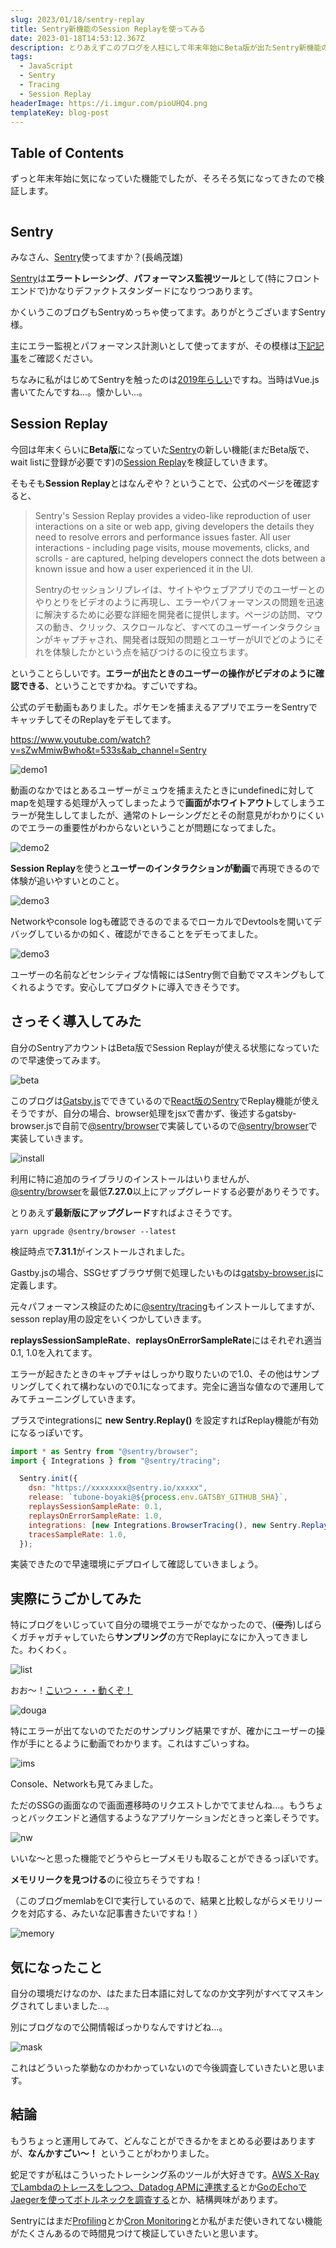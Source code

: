 ```yaml
---
slug: 2023/01/18/sentry-replay
title: Sentry新機能のSession Replayを使ってみる
date: 2023-01-18T14:53:12.367Z
description: とりあえずこのブログを人柱にして年末年始にBeta版が出たSentry新機能のSession Replayを使ってみます。
tags:
  - JavaScript
  - Sentry
  - Tracing
  - Session Replay
headerImage: https://i.imgur.com/pioUHQ4.png
templateKey: blog-post
---
```

## Table of Contents

ずっと年末年始に気になっていた機能でしたが、そろそろ気になってきたので検証します。

```toc

```

## Sentry

みなさん、[Sentry](https://sentry.io)使ってますか？(長嶋茂雄)

[Sentry](https://sentry.io)は**エラートレーシング**、**パフォーマンス監視ツール**として(特にフロントエンドで)かなりデファクトスタンダードになりつつあります。

かくいうこのブログもSentryめっちゃ使ってます。ありがとうございますSentry様。

主にエラー監視とパフォーマンス計測いとして使ってますが、その模様は[下記記事](https://blog.tubone-project24.xyz/2023/01/01/this-blog#sentry)をご確認ください。

ちなみに私がはじめてSentryを触ったのは[2019年らしい](https://blog.tubone-project24.xyz/2019/09/22/sentry)ですね。当時はVue.js書いてたんですね...。懐かしい...。

## Session Replay

今回は年末くらいに**Beta版**になっていた[Sentry](https://sentry.io)の新しい機能(まだBeta版で、wait listに登録が必要です)の[Session Replay](https://sentry.io/for/session-replay/)を検証していきます。

そもそも**Session Replay**とはなんぞや？ということで、公式のページを確認すると、

> Sentry's Session Replay provides a video-like reproduction of user interactions on a site or web app, giving developers the details they need to resolve errors and performance issues faster. All user interactions - including page visits, mouse movements, clicks, and scrolls - are captured, helping developers connect the dots between a known issue and how a user experienced it in the UI.
> 
> Sentryのセッションリプレイは、サイトやウェブアプリでのユーザーとのやりとりをビデオのように再現し、エラーやパフォーマンスの問題を迅速に解決するために必要な詳細を開発者に提供します。ページの訪問、マウスの動き、クリック、スクロールなど、すべてのユーザーインタラクションがキャプチャされ、開発者は既知の問題とユーザーがUIでどのようにそれを体験したかという点を結びつけるのに役立ちます。

ということらしいです。**エラーが出たときのユーザーの操作がビデオのように確認できる**、ということですかね。すごいですね。

公式のデモ動画もありました。ポケモンを捕まえるアプリでエラーをSentryでキャッチしてそのReplayをデモしてます。

https://www.youtube.com/watch?v=sZwMmiwBwho&t=533s&ab_channel=Sentry

![demo1](https://i.imgur.com/og3l3dy.png)

動画のなかではとあるユーザーがミュウを捕まえたときにundefinedに対してmapを処理する処理が入ってしまったようで**画面がホワイトアウト**してしまうエラーが発生ししてましたが、通常のトレーシングだとその耐意見がわかりにくいのでエラーの重要性がわからないということが問題になってました。

![demo2](https://i.imgur.com/s3r6CdD.png)

**Session Replay**を使うと**ユーザーのインタラクションが動画**で再現できるので体験が追いやすいとのこと。

![demo3](https://i.imgur.com/ZG3GBdw.png)

Networkやconsole logも確認できるのでまるでローカルでDevtoolsを開いてデバッグしているかの如く、確認ができることをデモってました。

![demo3](https://i.imgur.com/zr3fCX6.png)

ユーザーの名前などセンシティブな情報にはSentry側で自動でマスキングもしてくれるようです。安心してプロダクトに導入できそうです。

## さっそく導入してみた

自分のSentryアカウントはBeta版でSession Replayが使える状態になっていたので早速使ってみます。

![beta](https://i.imgur.com/VZ1rCxu.png)

このブログは[Gatsby.js](https://www.gatsbyjs.com/)でできているので[React版のSentry](https://docs.sentry.io/platforms/javascript/guides/react/)でReplay機能が使えそうですが、自分の場合、browser処理をjsxで書かず、後述するgatsby-browser.jsで自前で[@sentry/browser](https://www.npmjs.com/package/@sentry/browser)で実装しているので[@sentry/browser](https://www.npmjs.com/package/@sentry/browser)で実装していきます。

![install](https://i.imgur.com/GsVnFR4.png)

利用に特に追加のライブラリのインストールはいりませんが、 [@sentry/browser](https://www.npmjs.com/package/@sentry/browser)を最低**7.27.0**以上にアップグレードする必要がありそうです。

とりあえず**最新版にアップグレード**すればよさそうです。

```shell{promptUser: tubone}{promptHost: dev.localhost}
yarn upgrade @sentry/browser --latest
```

検証時点で**7.31.1**がインストールされました。

Gastby.jsの場合、SSGせずブラウザ側で処理したいものは[gatsby-browser.js](https://www.gatsbyjs.com/docs/reference/config-files/gatsby-browser/)に定義します。

元々パフォーマンス検証のために[@sentry/tracing](https://docs.sentry.io/product/sentry-basics/tracing/)もインストールしてますが、sesson replay用の設定をいくつかしていきます。

**replaysSessionSampleRate**、**replaysOnErrorSampleRate**にはそれぞれ適当0.1, 1.0を入れてます。

エラーが起きたときのキャプチャはしっかり取りたいので1.0、その他はサンプリングしてくれて構わないので0.1になってます。完全に適当な値なので運用してみてチューニングしていきます。

プラスでintegrationsに **new Sentry.Replay()** を設定すればReplay機能が有効になるっぽいです。

```javascript
import * as Sentry from "@sentry/browser";
import { Integrations } from "@sentry/tracing";

  Sentry.init({
    dsn: "https://xxxxxxxx@sentry.io/xxxxx",
    release: `tubone-boyaki@${process.env.GATSBY_GITHUB_SHA}`,
    replaysSessionSampleRate: 0.1,
    replaysOnErrorSampleRate: 1.0,
    integrations: [new Integrations.BrowserTracing(), new Sentry.Replay()],
    tracesSampleRate: 1.0,
  });
```

実装できたので早速環境にデプロイして確認していきましょう。

## 実際にうごかしてみた

特にブログをいじっていて自分の環境でエラーがでなかったので、(~~優秀~~)しばらくガチャガチャしていたら**サンプリング**の方でReplayになにか入ってきました。わくわく。

![list](https://i.imgur.com/UdSz3qc.png)

おお〜！[こいつ・・・動くぞ！](https://dic.nicovideo.jp/a/%E3%81%93%E3%81%84%E3%81%A4%E3%83%BB%E3%83%BB%E3%83%BB%E5%8B%95%E3%81%8F%E3%81%9E%21)

![douga](https://i.imgur.com/ajPwE2R.gif)

特にエラーが出てないのでただのサンプリング結果ですが、確かにユーザーの操作が手にとるように動画でわかります。これはすごいっすね。

![ims](https://i.imgur.com/pioUHQ4.png)

Console、Networkも見てみました。

ただのSSGの画面なので画面遷移時のリクエストしかでてませんね...。もうちょっとバックエンドと通信するようなアプリケーションだときっと楽しそうです。

![nw](https://i.imgur.com/THPTtHj.png)

いいな〜と思った機能でどうやらヒープメモリも取ることができるっぽいです。

**メモリリークを見つける**のに役立ちそうですね！

（このブログmemlabをCIで実行しているので、結果と比較しながらメモリリークを対応する、みたいな記事書きたいですね！）

![memory](https://i.imgur.com/OjIozWD.png)

## 気になったこと

自分の環境だけなのか、はたまた日本語に対してなのか文字列がすべてマスキングされてしまいました...。

別にブログなので公開情報ばっかりなんですけどね...。

![mask](https://i.imgur.com/WPkRn1L.png)

これはどういった挙動なのかわかっていないので今後調査していきたいと思います。

## 結論

もうちょっと運用してみて、どんなことができるかをまとめる必要はありますが、**なんかすごい〜！** ということがわかりました。

蛇足ですが私はこういったトレーシング系のツールが大好きです。[AWS X-RayでLambdaのトレースをしつつ、Datadog APMに連携する](https://blog.tubone-project24.xyz/2020/1/20/x-ray-datadog)とか[GoのEchoでJaegerを使ってボトルネックを調査する](https://blog.tubone-project24.xyz/2019/1/3/go-jaeger)とか、結構興味があります。

Sentryにはまだ[Profiling](https://docs.sentry.io/product/profiling/)とか[Cron Monitoring](https://docs.sentry.io/product/crons/)とか私がまだ使いきれてない機能がたくさんあるので時間見つけて検証していきたいと思います。
